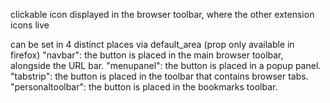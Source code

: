 clickable icon displayed in the browser toolbar, where the other extension icons live

can be set in 4 distinct places via default_area (prop only available in firefox)
    "navbar": the button is placed in the main browser toolbar, alongside the URL bar.
    "menupanel": the button is placed in a popup panel.
    "tabstrip": the button is placed in the toolbar that contains browser tabs.
    "personaltoolbar": the button is placed in the bookmarks toolbar.
